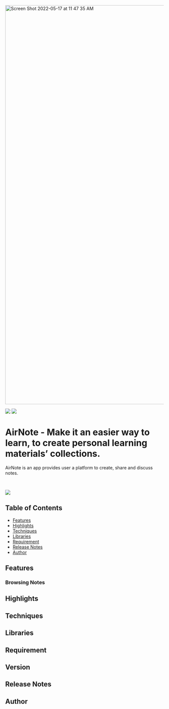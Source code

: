 <img width="1268" alt="Screen Shot 2022-05-17 at 11 47 35 AM" src="https://user-images.githubusercontent.com/94897201/170625354-27454bb3-70a4-49bf-afda-2db20f3cbd48.png">

<p align="left">
    <img src="https://img.shields.io/badge/platform-iOS-lightgray">
    <img src="https://img.shields.io/badge/release-v1.0.2-green">
</p>

# AirNote - Make it an easier way to learn, to create personal learning materials’ collections.

AirNote is an app provides user a platform to create, share and discuss notes.

<br>

<p align="left">
    <a href="https://apps.apple.com/tw/app/airnote/id1619738706"><img src="https://i.imgur.com/NKyvGNy.png"></a>
</p>

## Table of Contents
* [Features](#Features)
* [Highlights](#Highlights)
* [Techniques](#Techniques)
* [Libraries](#Libraries)
* [Requirement](#Requirement)
* [Release Notes](#Release-Notes)
* [Author](#Author)


## Features

### Browsing Notes


## Highlights

## Techniques

## Libraries

## Requirement

## Version

## Release Notes

## Author
